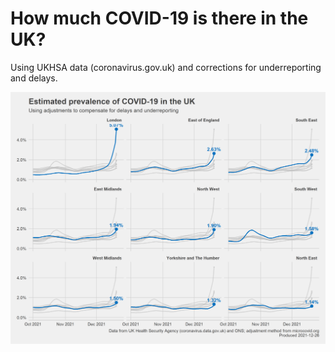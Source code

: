 # How much COVID-19 is there in the UK?

Using UKHSA data (coronavirus.gov.uk) and corrections for underreporting and delays.

![Prevalence by region](/plots/prevalence_by_region.png)
